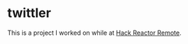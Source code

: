 # twittler

This is a project I worked on while at [Hack Reactor Remote](http://www.hackreactor.com/remote/).
